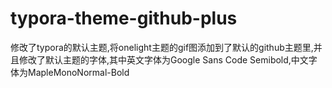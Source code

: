 # typora-theme-github-plus
修改了typora的默认主题,将onelight主题的gif图添加到了默认的github主题里,并且修改了默认主题的字体,其中英文字体为Google Sans Code Semibold,中文字体为MapleMonoNormal-Bold

